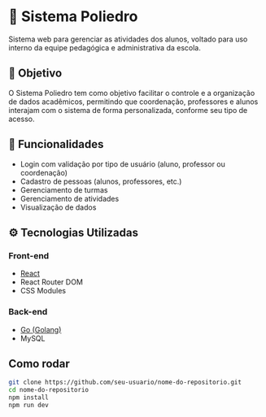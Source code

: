 # 🏫 Sistema Poliedro

Sistema web para gerenciar as atividades dos alunos, voltado para uso interno da equipe pedagógica e administrativa da escola.

## 🎯 Objetivo

O Sistema Poliedro tem como objetivo facilitar o controle e a organização de dados acadêmicos, permitindo que coordenação, professores e alunos interajam com o sistema de forma personalizada, conforme seu tipo de acesso.

## 🚀 Funcionalidades

- Login com validação por tipo de usuário (aluno, professor ou coordenação)
- Cadastro de pessoas (alunos, professores, etc.)
- Gerenciamento de turmas
- Gerenciamento de atividades
- Visualização de dados

## ⚙️ Tecnologias Utilizadas

### Front-end
- [React](https://reactjs.org/)
- React Router DOM
- CSS Modules

### Back-end
- [Go (Golang)](https://golang.org/)
- MySQL

## Como rodar

```bash
git clone https://github.com/seu-usuario/nome-do-repositorio.git
cd nome-do-repositorio
npm install
npm run dev


